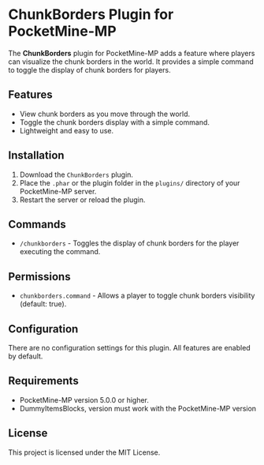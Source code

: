 # ChunkBorders Plugin for PocketMine-MP

The **ChunkBorders** plugin for PocketMine-MP adds a feature where players can visualize the chunk borders in the world. It provides a simple command to toggle the display of chunk borders for players.

## Features

- View chunk borders as you move through the world.
- Toggle the chunk borders display with a simple command.
- Lightweight and easy to use.

## Installation

1. Download the `ChunkBorders` plugin.
2. Place the `.phar` or the plugin folder in the `plugins/` directory of your PocketMine-MP server.
3. Restart the server or reload the plugin.

## Commands

- `/chunkborders` - Toggles the display of chunk borders for the player executing the command.

## Permissions

- `chunkborders.command` - Allows a player to toggle chunk borders visibility (default: true).

## Configuration

There are no configuration settings for this plugin. All features are enabled by default.

## Requirements

- PocketMine-MP version 5.0.0 or higher.
- DummyItemsBlocks, version must work with the PocketMine-MP version

## License

This project is licensed under the MIT License.
